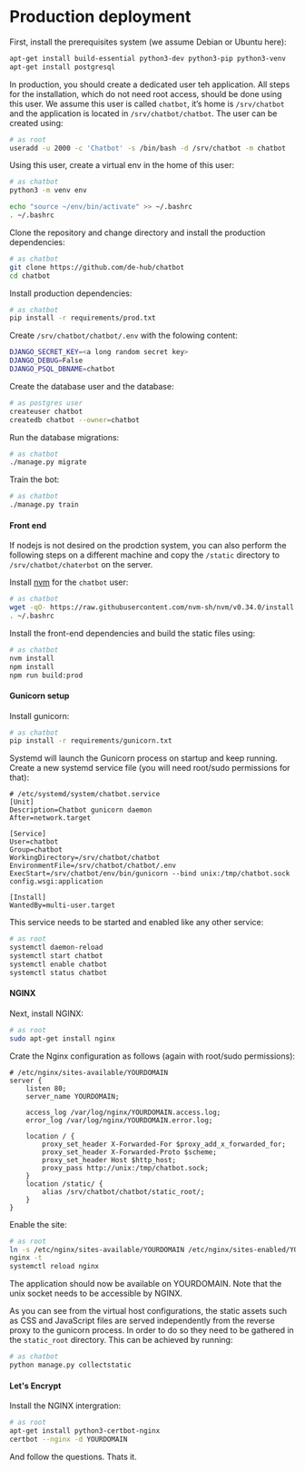 Production deployment
=====================

First, install the prerequisites system (we assume Debian or Ubuntu here):

```bash
apt-get install build-essential python3-dev python3-pip python3-venv
apt-get install postgresql
```

In production, you should create a dedicated user teh application. All steps for the installation, which do not need root access, should be done using this user. We assume this user is called `chatbot`, it’s home is `/srv/chatbot` and the application is located in `/srv/chatbot/chatbot`. The user can be created using:

```bash
# as root
useradd -u 2000 -c 'Chatbot' -s /bin/bash -d /srv/chatbot -m chatbot
```

Using this user, create a virtual env in the home of this user:

```bash
# as chatbot
python3 -m venv env

echo "source ~/env/bin/activate" >> ~/.bashrc
. ~/.bashrc
```

Clone the repository and change directory and install the production dependencies:

```bash
# as chatbot
git clone https://github.com/de-hub/chatbot
cd chatbot
```

Install production dependencies:

```bash
# as chatbot
pip install -r requirements/prod.txt
```

Create `/srv/chatbot/chatbot/.env` with the folowing content:

```bash
DJANGO_SECRET_KEY=<a long random secret key>
DJANGO_DEBUG=False
DJANGO_PSQL_DBNAME=chatbot
```

Create the database user and the database:

```bash
# as postgres user
createuser chatbot
createdb chatbot --owner=chatbot
```

Run the database migrations:

```bash
# as chatbot
./manage.py migrate
```

Train the bot:

```bash
# as chatbot
./manage.py train
```

#### Front end

If nodejs is not desired on the prodction system, you can also perform the following steps on a different machine and copy the `/static` directory to `/srv/chatbot/chaterbot` on the server.

Install [nvm](https://github.com/nvm-sh/nvm) for the `chatbot` user:

```bash
# as chatbot
wget -qO- https://raw.githubusercontent.com/nvm-sh/nvm/v0.34.0/install.sh | bash
. ~/.bashrc
```

Install the front-end dependencies and build the static files using:

```bash
# as chatbot
nvm install
npm install
npm run build:prod
```

#### Gunicorn setup

Install gunicorn:

```bash
# as chatbot
pip install -r requirements/gunicorn.txt
```

Systemd will launch the Gunicorn process on startup and keep running. Create a new systemd service file (you will need root/sudo permissions for that):

```
# /etc/systemd/system/chatbot.service
[Unit]
Description=Chatbot gunicorn daemon
After=network.target

[Service]
User=chatbot
Group=chatbot
WorkingDirectory=/srv/chatbot/chatbot
EnvironmentFile=/srv/chatbot/chatbot/.env
ExecStart=/srv/chatbot/env/bin/gunicorn --bind unix:/tmp/chatbot.sock config.wsgi:application

[Install]
WantedBy=multi-user.target
```

This service needs to be started and enabled like any other service:

```bash
# as root
systemctl daemon-reload
systemctl start chatbot
systemctl enable chatbot
systemctl status chatbot
```

#### NGINX

Next, install NGINX:

```bash
# as root
sudo apt-get install nginx
```

Crate the Nginx configuration as follows (again with root/sudo permissions):

```
# /etc/nginx/sites-available/YOURDOMAIN
server {
    listen 80;
    server_name YOURDOMAIN;

    access_log /var/log/nginx/YOURDOMAIN.access.log;
    error_log /var/log/nginx/YOURDOMAIN.error.log;

    location / {
        proxy_set_header X-Forwarded-For $proxy_add_x_forwarded_for;
        proxy_set_header X-Forwarded-Proto $scheme;
        proxy_set_header Host $http_host;
        proxy_pass http://unix:/tmp/chatbot.sock;
    }
    location /static/ {
        alias /srv/chatbot/chatbot/static_root/;
    }
}
```

Enable the site:

```bash
# as root
ln -s /etc/nginx/sites-available/YOURDOMAIN /etc/nginx/sites-enabled/YOURDOMAIN
nginx -t
systemctl reload nginx
```

The application should now be available on YOURDOMAIN. Note that the unix socket needs to be accessible by NGINX.

As you can see from the virtual host configurations, the static assets such as CSS and JavaScript files are served independently from the reverse proxy to the gunicorn process. In order to do so they need to be gathered in the `static_root` directory. This can be achieved by running:

```bash
# as chatbot
python manage.py collectstatic
```

#### Let's Encrypt

Install the NGINX intergration:

```bash
# as root
apt-get install python3-certbot-nginx
certbot --nginx -d YOURDOMAIN
```

And follow the questions. Thats it.
